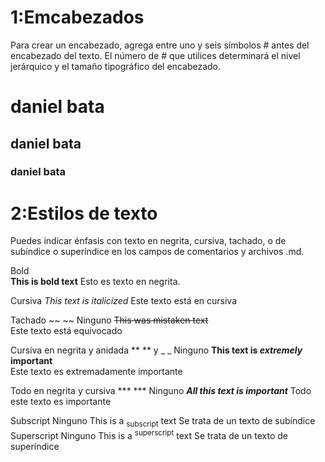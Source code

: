 # 1:Emcabezados

Para crear un encabezado, agrega entre uno y seis símbolos # antes del encabezado del texto. El número de # que utilices determinará el nivel jerárquico y el tamaño tipográfico del encabezado.

# daniel bata
## daniel bata
### daniel bata


# 2:Estilos de texto
Puedes indicar énfasis con texto en negrita, cursiva, tachado, o de subíndice o superíndice en los campos de comentarios y archivos .md.

Bold	
**This is bold text**
Esto es texto en negrita. 

Cursiva
_This text is italicized_
Este texto está en cursiva

Tachado
~~ ~~	Ninguno	~~This was mistaken text~~	
Este texto está equivocado

Cursiva en negrita y anidada
** ** y _ _	Ninguno	**This text is _extremely_ important**	
Este texto es extremadamente importante

Todo en negrita y cursiva
*** ***	Ninguno	***All this text is important***
Todo este texto es importante

Subscript	<sub> </sub>	Ninguno	This is a <sub>subscript</sub> text	Se trata de un texto de subíndice
Superscript	<sup> </sup>	Ninguno	This is a <sup>superscript</sup> text	Se trata de un texto de superíndice

